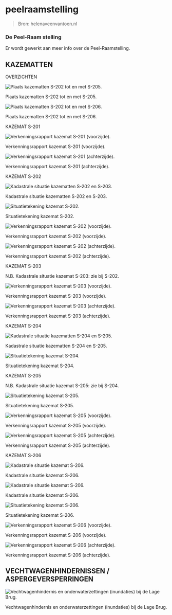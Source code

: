 # peelraamstelling

> Bron: helenaveenvantoen.nl

### De Peel-Raam stelling

Er wordt gewerkt aan meer info over de Peel-Raamstelling.

## KAZEMATTEN

OVERZICHTEN

![Plaats kazematten S-202 tot en met S-205.](images/peelraamstelling/Deurne_sectie_H_Helenaveen_kazematten_202-205_IMG_2282.jpg)

Plaats kazematten S-202 tot en met S-205.

![Plaats kazematten S-202 tot en met S-206.](images/peelraamstelling/Deurne_sectie_H_Helenaveen_IMG_2253.jpg)

Plaats kazematten S-202 tot en met S-206.

KAZEMAT S-201

![Verkenningsrapport kazemat S-201 (voorzijde).](images/peelraamstelling/verkenningsrapport_kazemat_201_S_19390824_vz_P5264556_groot.jpg)

Verkenningsrapport kazemat S-201 (voorzijde).

![Verkenningsrapport kazemat S-201 (achterzijde).](images/peelraamstelling/verkenningsrapport_kazemat_201_S_19390824_az_P5264557_groot.jpg)

Verkenningsrapport kazemat S-201 (achterzijde).

KAZEMAT S-202

![Kadastrale situatie kazematten S-202 en S-203.](images/peelraamstelling/Deurne_sectie_H_Helenaveen_kazematten_202-203_IMG_2284.jpg)

Kadastrale situatie kazematten S-202 en S-203.

![Situatietekening kazemat S-202.](images/peelraamstelling/Deurne_202_S_IMG_2356.jpg)

Situatietekening kazemat S-202.

![Verkenningsrapport kazemat S-202 (voorzijde).](images/peelraamstelling/verkenningsrapport_kazemat_202_S_19390824_vz_P5264558_groot.jpg)

Verkenningsrapport kazemat S-202 (voorzijde).

![Verkenningsrapport kazemat S-202 (achterzijde).](images/peelraamstelling/verkenningsrapport_kazemat_202_S_19390824_az_P5264559_groot.jpg)

Verkenningsrapport kazemat S-202 (achterzijde).

KAZEMAT S-203

N.B. Kadastrale situatie kazemat S-203: zie bij S-202.

![Verkenningsrapport kazemat S-203 (voorzijde).](images/peelraamstelling/verkenningsrapport_kazemat_203_S_19390824_vz_P5264560_groot.jpg)

Verkenningsrapport kazemat S-203 (voorzijde).

![Verkenningsrapport kazemat S-203 (achterzijde).](images/peelraamstelling/verkenningsrapport_kazemat_203_S_19390824_az_P5264561_groot.jpg)

Verkenningsrapport kazemat S-203 (achterzijde).

KAZEMAT S-204

![Kadastrale situatie kazematten S-204 en S-205.](images/peelraamstelling/Deurne_sectie_H_Helenaveen_kazematten_204-205_IMG_2283.jpg)

Kadastrale situatie kazematten S-204 en S-205.

![Situatietekening kazemat S-204.](images/peelraamstelling/Deurne_204_S_IMG_2355.jpg)

Situatietekening kazemat S-204.

KAZEMAT S-205

N.B. Kadastrale situatie kazemat S-205: zie bij S-204.

![Situatietekening kazemat S-205.](images/peelraamstelling/Deurne_205_S_IMG_2354.jpg)

Situatietekening kazemat S-205.

![Verkenningsrapport kazemat S-205 (voorzijde).](images/peelraamstelling/verkenningsrapport_kazemat_205_S_19390824_vz_P5264562_groot.jpg)

Verkenningsrapport kazemat S-205 (voorzijde).

![Verkenningsrapport kazemat S-205 (achterzijde).](images/peelraamstelling/verkenningsrapport_kazemat_205_S_19390824_az_P5264563_groot.jpg)

Verkenningsrapport kazemat S-205 (achterzijde).

KAZEMAT S-206

![Kadastrale situatie kazemat S-206.](images/peelraamstelling/Deurne_sectie_H_Helenaveen_kazemat_206_IMG_2280.jpg)

Kadastrale situatie kazemat S-206.

![Kadastrale situatie kazemat S-206.](images/peelraamstelling/Deurne_sectie_H_Helenaveen_kazemat_206_IMG_2281.jpg)

Kadastrale situatie kazemat S-206.

![Situatietekening kazemat S-206.](images/peelraamstelling/Deurne_206_S_IMG_2353.jpg)

Situatietekening kazemat S-206.

![Verkenningsrapport kazemat S-206 (voorzijde).](images/peelraamstelling/verkenningsrapport_kazemat_206_S_19390824_vz_P5264564_groot.jpg)

Verkenningsrapport kazemat S-206 (voorzijde).

![Verkenningsrapport kazemat S-206 (achterzijde).](images/peelraamstelling/verkenningsrapport_kazemat_206_S_19390824_az_P5264565_groot.jpg)

Verkenningsrapport kazemat S-206 (achterzijde).

## VECHTWAGENHINDERNISSEN / ASPERGEVERSPERRINGEN

![Vechtwagenhindernis en onderwaterzettingen (inundaties) bij de Lage Brug.](images/peelraamstelling/vechtwagenhindernis_Lage_Brug.jpg)

Vechtwagenhindernis en onderwaterzettingen (inundaties) bij de Lage Brug.
